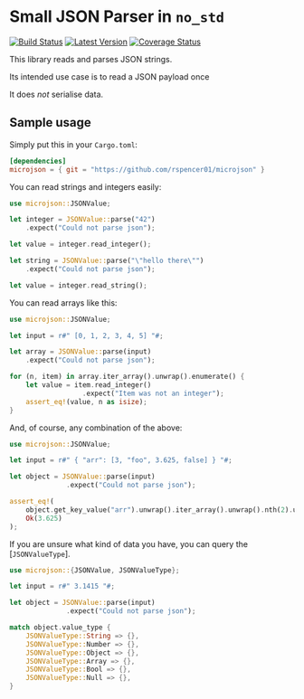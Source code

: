 Small JSON Parser in `no_std`
=============================

[![Build Status](https://travis-ci.org/rspencer01/microjson.svg?branch=master)](https://travis-ci.org/rspencer01/microjson)
[![Latest Version](https://img.shields.io/crates/v/microjson.svg)](https://crates.io/crates/microjson)
[![Coverage Status](https://coveralls.io/repos/github/rspencer01/microjson/badge.svg?branch=master)](https://coveralls.io/github/rspencer01/microjson?branch=master)

This library reads and parses JSON strings.

Its intended use case is to read a JSON payload once

It does _not_ serialise data.

Sample usage
------------

Simply put this in your `Cargo.toml`:
```toml
[dependencies]
microjson = { git = "https://github.com/rspencer01/microjson" }
```

You can read strings and integers easily:
```rust
use microjson::JSONValue;

let integer = JSONValue::parse("42")
    .expect("Could not parse json");

let value = integer.read_integer();

let string = JSONValue::parse("\"hello there\"")
    .expect("Could not parse json");

let value = integer.read_string();
```


You can read arrays like this:
```rust
use microjson::JSONValue;

let input = r#" [0, 1, 2, 3, 4, 5] "#;

let array = JSONValue::parse(input)
    .expect("Could not parse json");

for (n, item) in array.iter_array().unwrap().enumerate() {
    let value = item.read_integer()
                  .expect("Item was not an integer");
    assert_eq!(value, n as isize);
}
```

And, of course, any combination of the above:
```rust
use microjson::JSONValue;

let input = r#" { "arr": [3, "foo", 3.625, false] } "#;

let object = JSONValue::parse(input)
              .expect("Could not parse json");

assert_eq!(
    object.get_key_value("arr").unwrap().iter_array().unwrap().nth(2).unwrap().read_float(),
    Ok(3.625)
);
```

If you are unsure what kind of data you have, you can query the [`JSONValueType`].
```rust
use microjson::{JSONValue, JSONValueType};

let input = r#" 3.1415 "#;

let object = JSONValue::parse(input)
              .expect("Could not parse json");

match object.value_type {
    JSONValueType::String => {},
    JSONValueType::Number => {},
    JSONValueType::Object => {},
    JSONValueType::Array => {},
    JSONValueType::Bool => {},
    JSONValueType::Null => {},
}
```
